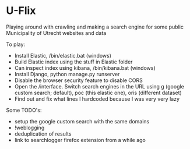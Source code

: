 # U-Flix
Playing around with crawling and making a search engine for some public Municipality of Utrecht websites and data

To play:
* Install Elastic, /bin/elastic.bat (windows)
* Build Elastic index using the stuff in Elastic folder
* Can inspect index using kibana, /bin/kibana.bat (windows)
* Install Django, python manage.py runserver
* Disable the browser security feature to disable CORS
* Open the /interface. Switch search engines in the URL using g (google custom search; default), poc (this elastic one), oris (different dataset)
* Find out and fix what lines I hardcoded because I was very very lazy

Some TODO's:
* setup the google custom search with the same domains
* !weblogging
* deduplication of results
* link to searchlogger firefox extension from a while ago
